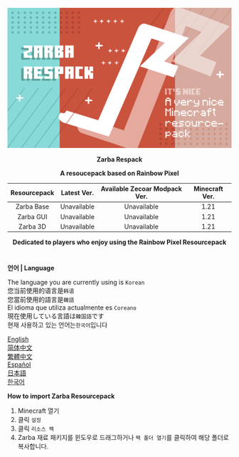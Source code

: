 ![Cover](https://github.com/ZfIxV/Zarba-Respack/blob/main/Zarba%20Respack%20-%20Header.png)
<div align="center">

**Zarba Respack**

**A resoucepack based on Rainbow Pixel**

| Resourcepack | Latest Ver. | Available Zecoar Modpack Ver. | Minecraft Ver. |
| :-: | :-: | :-: | :-: |
| Zarba Base | Unavailable | Unavailable | 1.21 |
| Zarba GUI | Unavailable | Unavailable | 1.21 |
| Zarba 3D | Unavailable | Unavailable | 1.21 |

</div>

<div align="center">
  
**Dedicated to players who enjoy using the Rainbow Pixel Resourcepack**

</div>

#               

**언어 | Language**

The language you are currently using is `Korean`         
您当前使用的语言是`韩语`         
您當前使用的語言是`韓語`         
El idioma que utiliza actualmente es `Coreano`        
現在使用している言語は`韓国語`です        
현재 사용하고 있는 언어는`한국어`입니다         

[English](https://github.com/ZfIxV/Zarba-Respack/tree/main/README.md)           
[简体中文](https://github.com/ZfIxV/Zarba-Respack/tree/main/README-SC.md)            
[繁體中文](https://github.com/ZfIxV/Zarba-Respack/tree/main/README-TC.md)            
[Español](https://github.com/ZfIxV/Zarba-Respack/tree/main/README-ES.md)            
[日本語](https://github.com/ZfIxV/Zarba-Respack/tree/main/README-JP.md)           
[한국어](https://github.com/ZfIxV/Zarba-Respack/tree/main/README-KO.md)            

**How to import Zarba Resourcepack**

1. Minecraft 열기
2. 클릭 `설정`
3. 클릭 `리소스 팩`
4. Zarba 재료 패키지를 윈도우로 드래그하거나 `팩 폴더 열기`를 클릭하여 해당 폴더로 복사합니다.